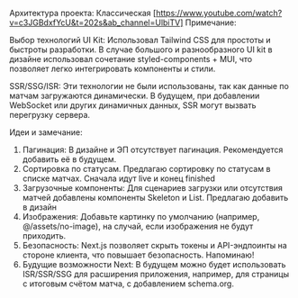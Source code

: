 Архитектура проекта: Классическая [https://www.youtube.com/watch?v=c3JGBdxfYcU&t=202s&ab_channel=UlbiTV]
Примечание:

Выбор технологий
UI Kit: Использовал Tailwind CSS для простоты и быстроты разработки. В случае большого и разнообразного UI kit в дизайне использовал сочетание styled-components + MUI, что позволяет легко интегрировать компоненты и стили.

SSR/SSG/ISR: Эти технологии не были использованы, так как данные по матчам загружаются динамически. В будущем, при добавлении WebSocket или других динамичных данных, SSR могут вызвать перегрузку сервера.

Идеи и замечание:

1. Пагинация: В дизайне и ЭП отсутствует пагинация. Рекомендуется добавить её в будущем.
2. Сортировка по статусам. Предлагаю сортировку по статусам в списке матчах. Сначала идут live и конец finished
3. Загрузочные компоненты: Для сценариев загрузки или отсутствия матчей добавлены компоненты Skeleton и List. Предлагаю добавить в дизайн
4. Изображения: Добавьте картинку по умолчанию (например, @/assets/no-image), на случай, если изображения не будут приходить.
5. Безопасность: Next.js позволяет скрыть токены и API-эндпоинты на стороне клиента, что повышает безопасность. Напоминаю!
6. Будущие возможности Next: В будущем можно будет использовать ISR/SSR/SSG для расширения приложения, например, для страницы с итоговым счётом матча, с добавлением schema.org.
